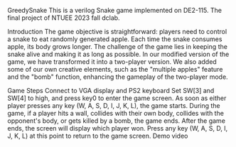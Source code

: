 GreedySnake
This is a verilog Snake game implemented on DE2-115. The final project of NTUEE 2023 fall dclab.

Introduction
The game objective is straightforward: players need to control a snake to eat randomly generated apple. Each time the snake consumes apple, its body grows longer. The challenge of the game lies in keeping the snake alive and making it as long as possible. In our modified version of the game, we have transformed it into a two-player version. We also added some of our own creative elements, such as the "multiple apples" feature and the "bomb" function, enhancing the gameplay of the two-player mode.

Game Steps
Connect to VGA display and PS2 keyboard
Set SW[3] and SW[4] to high, and press key0 to enter the game screen.
As soon as either player presses any key (W, A, S, D, I, J, K, L), the game starts.
During the game, if a player hits a wall, collides with their own body, collides with the opponent's body, or gets killed by a bomb, the game ends.
After the game ends, the screen will display which player won. Press any key (W, A, S, D, I, J, K, L) at this point to return to the game screen.
Demo video
